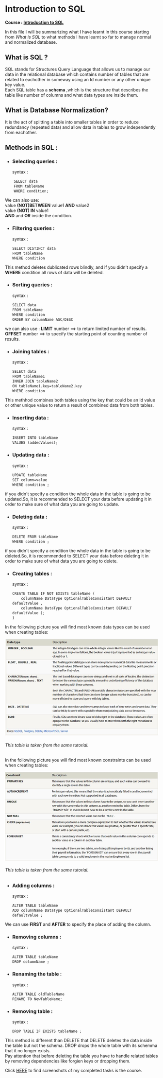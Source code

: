 # Introduction to SQL 
**Course : [Introduction to SQL](https://sqlbolt.com/)**

In this file I will be summarizing what I have learnt in this course starting from *What is SQL* to what methods I have learnt so far to manage normal and normalized database. 

## What is SQL ?
SQL stands for Structures Query Language that allows us to manage our data in the relational database which contains number of tables that are related to eachother in someway using an Id number or any other unique key value.   
Each SQL table has a **schema** ,which is the structure that describes the table like number of columns and what data types are inside them. 

## What is Database Normalization?
It is the act of splitting a table into smaller tables in order to reduce redundancy (repeated data) and allow data in tables to grow independently from eachother. 

## Methods in SQL : 

+ ### Selecting queries :
    syntax :
```   
    SELECT data   
    FROM tableName   
    WHERE condition;
```
We can also use:   
value **(NOT)BETWEEN** value1 **AND** value2  
value **(NOT) IN** value1   
**AND** and **OR** inside the condition.    

+ ### Filtering queries :
    syntax :  
    ``` 
    SELECT DISTINCT data   
    FROM tableName   
    WHERE condition 
    ```
This method deletes dublicated rows blindly, and if you didn't specify a **WHERE** condition all rows of data will be deleted. 

+ ### Sorting queries :
    syntax : 
    ```  
    SELECT data   
    FROM tableName   
    WHERE condition  
    ORDER BY columnName ASC/DESC  
    ```
we can also use : 
**LIMIT** number ==> to return limited number of results.
**OFFSET** number ==> to specify the starting point of counting number of results. 

+ ### Joining tables :
    syntax : 
    ```  
    SELECT data   
    FROM tableName1   
    INNER JOIN tableName2  
    ON tableName1.key=tableName2.key   
    WHERE condition 
    ```

This methhod combines both tables using the key that could be an Id value or other unique value to return a result of combined data from both tables. 

+ ### Inserting data :
    syntax : 
    ```  
    INSERT INTO tableName   
    VALUES (addedValues);  
    ```
+ ### Updating data :
    syntax : 
    ```  
    UPDATE tableName  
    SET column=value  
    WHERE condition ; 
    ```  

if you didn't specify a condition the whole data in the table is going to be updated.So, it is recommended to SELECT your data before updating it in order to make sure of what data you are going to update. 

+ ### Deleting data :
    syntax :  
    ``` 
    DELETE FROM tableName   
    WHERE condition ;
    ```

if you didn't specify a condition the whole data in the table is going to be deleted.So, it is recommended to SELECT your data before deleting it in order to make sure of what data you are going to delete.

+ ### Creating tables :
    syntax : 
    ```  
    CREATE TABLE IF NOT EXISTS tableName (  
        columnName DataType OptionalTableConsistant DEFAULT defaultValue ,  
        columnName DataType OptionalTableConsistant DEFAULT defaultValue );  
    ) 
    ```

In the following picture you will find most known  data types can be used when creating tables:

![Data Types](./assests/datatypes.jpg)

 ###### This table is taken from the same tutorial. 

 In the following picture you will find most known  constraints can be used when creating tables:

 ![Constraints](./assests/constraints.jpg)

 ###### This table is taken from the same tutorial. 

+ ### Adding columns :
    syntax :  
    ``` 
    ALTER TABLE tableName   
    ADD columnName DataType OptionalTableConsistant DEFAULT defaultValue ;
    ```

We can use **FIRST** and **AFTER** to specify the place of adding the column. 

+ ### Removing columns :
    syntax :
    ```   
    ALTER TABLE tableName   
    DROP columnName ;
    ```

+ ### Renaming the table :
    syntax : 
    ```  
    ALTER TABLE oldTableName   
    RENAME TO NewTableName;
    ```

+ ### Removing table :
    syntax :   
    ```
    DROP TABLE IF EXISTS tableName ;
    ```

This method is different than DELETE that DELETE deletes the data inside the table but not the schema. DROP drops the whole table with its schemma that it no longer exists.  
Pay attention that before deleting the table you have to handle related tables by removing dependencies like forgien keys or dropping them.   



Click [HERE](https://docs.google.com/document/d/1FA-M8SInvMmxClCFHuFGsBh6VRMzXXxPK_eAX-RkOto/edit?usp=sharing) to find screenshots of my completed tasks is the course. 

